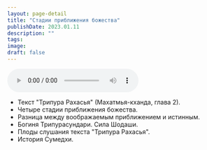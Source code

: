 ```yaml
---
layout: page-detail
title: "Стадии приближения божества"
publishDate: 2023.01.11
description: ""
tags:
image:
draft: false
---
```


<audio title="2023.01.11 - Стадии приближения божества.mp3" src="/upload/iblock/792/792537c1718d663f4058d0fc5af931ea.mp3" controls=""></audio>

* Текст "Трипура Рахасья" (Махатмья-кханда, глава 2).
* Четыре стадии приближения божества.
* Разница между воображаемым приближением и истинным.
* Богиня Трипурасундари. Сила Шодаши.
* Плоды слушания текста "Трипура Рахасья".
* История Сумедхи.

  
